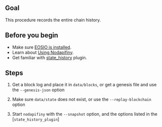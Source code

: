 <!-- # How to replay or resync with full history -->

## Goal

This procedure records the entire chain history.

## Before you begin

* Make sure [EOSIO is installed](../../../00_install/index.md).
* Learn about [Using Nodapifiny](../../02_usage/index.md).
* Get familiar with [state_history](../../03_plugins/state_history_plugin/index.md) plugin.

## Steps

1. Get a block log and place it in `data/blocks`, or get a genesis file and use the `--genesis-json` option

2. Make sure `data/state` does not exist, or use the `--replay-blockchain` option

3. Start `nodapifiny` with the `--snapshot` option, and the options listed in the [`state_history_plugin`]
